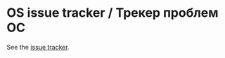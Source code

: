 # OS issue tracker / Трекер проблем ОС

See the [issue
tracker](https://github.com/osissuestracker/os-issue-tracker/issues).
